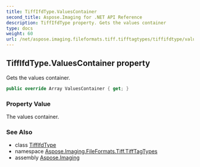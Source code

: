 ```yaml
---
title: TiffIfdType.ValuesContainer
second_title: Aspose.Imaging for .NET API Reference
description: TiffIfdType property. Gets the values container
type: docs
weight: 60
url: /net/aspose.imaging.fileformats.tiff.tifftagtypes/tiffifdtype/valuescontainer/
---
```

## TiffIfdType.ValuesContainer property

Gets the values container.

```csharp
public override Array ValuesContainer { get; }
```

### Property Value

The values container.

### See Also

* class [TiffIfdType](../)
* namespace [Aspose.Imaging.FileFormats.Tiff.TiffTagTypes](../../tiffifdtype/)
* assembly [Aspose.Imaging](../../../)


